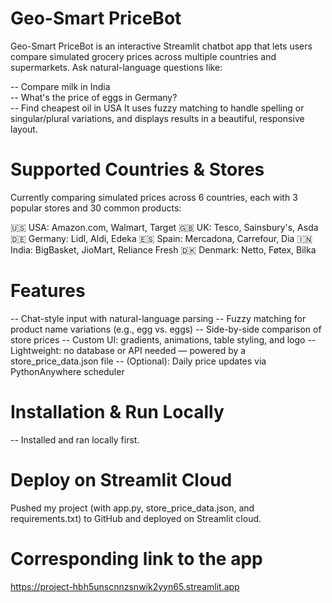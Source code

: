 # Geo-Smart PriceBot

Geo-Smart PriceBot is an interactive Streamlit chatbot app that lets users compare simulated grocery prices across multiple countries and supermarkets. Ask natural-language questions like:

-- Compare milk in India  
-- What's the price of eggs in Germany?  
-- Find cheapest oil in USA
It uses fuzzy matching to handle spelling or singular/plural variations, and displays results in a beautiful, responsive layout.

#  Supported Countries & Stores

Currently comparing simulated prices across 6 countries, each with 3 popular stores and 30 common products:

🇺🇸 USA: Amazon.com, Walmart, Target
🇬🇧 UK: Tesco, Sainsbury's, Asda
🇩🇪 Germany: Lidl, Aldi, Edeka
🇪🇸 Spain: Mercadona, Carrefour, Dia
🇮🇳 India: BigBasket, JioMart, Reliance Fresh
🇩🇰 Denmark: Netto, Føtex, Bilka

# Features

-- Chat-style input with natural-language parsing
-- Fuzzy matching for product name variations (e.g., egg vs. eggs)
-- Side-by-side comparison of store prices
-- Custom UI: gradients, animations, table styling, and logo
-- Lightweight: no database or API needed — powered by a store_price_data.json file
-- (Optional): Daily price updates via PythonAnywhere scheduler

# Installation & Run Locally

-- Installed and ran locally first.

# Deploy on Streamlit Cloud

Pushed my project (with app.py, store_price_data.json, and requirements.txt) to GitHub and deployed on Streamlit cloud.

# Corresponding link to the app

https://project-hbh5unscnnzsnwik2yyn65.streamlit.app
